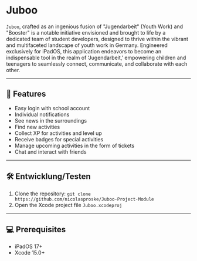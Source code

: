 # Juboo

`Juboo`, crafted as an ingenious fusion of "Jugendarbeit" (Youth Work) and "Booster" is a notable initiative envisioned and brought to life by a dedicated team of student developers, designed to thrive within the vibrant and multifaceted landscape of youth work in Germany. Engineered exclusively for iPadOS, this application endeavors to become an indispensable tool in the realm of ‘Jugendarbeit,’ empowering children and teenagers to seamlessly connect, communicate, and collaborate with each other.

---

## 🚀 Features

- Easy login with school account
- Individual notifications
- See news in the surroundings
- Find new activities
- Collect XP for activities and level up
- Receive badges for special activities
- Manage upcoming activities in the form of tickets
- Chat and interact with friends

---

## 🛠 Entwicklung/Testen

1. Clone the repository:
`git clone https://github.com/nicolasproske/Juboo-Project-Module`
2. Open the Xcode project file `Juboo.xcodeproj`

---

## 💻 Prerequisites

- iPadOS 17+
- Xcode 15.0+
